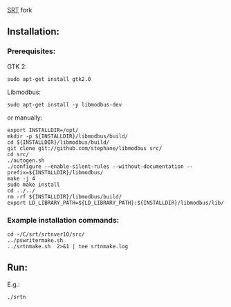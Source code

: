 [SRT](https://www.haystack.mit.edu/haystack-public-outreach/srt-the-small-radio-telescope-for-education/) fork

## Installation:
### Prerequisites:

GTK 2:
```
sudo apt-get install gtk2.0
```
Libmodbus:
```
sudo apt-get install -y libmodbus-dev
```
or manually:
```
export INSTALLDIR=/opt/
mkdir -p ${INSTALLDIR}/libmodbus/build/
cd ${INSTALLDIR}/libmodbus/build/
git clone git://github.com/stephane/libmodbus src/
cd src/
./autogen.sh
./configure --enable-silent-rules --without-documentation --prefix=${INSTALLDIR}/libmodbus/
make -j 4
sudo make install
cd ../../
rm -rf ${INSTALLDIR}/libmodbus/build/
export LD_LIBRARY_PATH=${LD_LIBRARY_PATH}:${INSTALLDIR}/libmodbus/lib/
```

### Example installation commands:
```
cd ~/C/srt/srtnver10/src/
../pswritermake.sh
../srtnmake.sh  2>&1 | tee srtnmake.log
```
## Run:
E.g.:
```
./srtn
```
